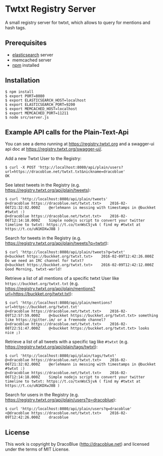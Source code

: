 # Twtxt Registry Server

A small registry server for twtxt, which allows to query for mentions and hash tags.

## Prerequisites

* [elasticsearch](https://www.elastic.co/downloads/elasticsearch) server
* memcached server
* [npm](https://nodejs.org) installed

## Installation

``` console
$ npm install
$ export PORT=8080
$ export ELASTICSEARCH_HOST=localhost
$ export ELASTICSEARCH_PORT=9200
$ export MEMCACHED_HOST=localhost
$ export MEMCACHED_PORT=11211
$ node src/server.js
```

## Example API calls for the Plain-Text-Api

You can see a demo running at <https://registry.twtxt.org> and a swagger-ui api doc at <https://registry.twtxt.org/swagger-ui/>.

Add a new Twtxt User to the Registry:

``` console
$ curl -X POST 'http://localhost:8080/api/plain/users?url=https://dracoblue.net/twtxt.txt&nickname=dracoblue'
OK
```

See latest tweets in the Registry (e.g. <https://registry.twtxt.org/api/plain/tweets>):

``` console
$ curl 'http://localhost:8080/api/plain/tweets'
@<dracoblue https://dracoblue.net/twtxt.txt>	2016-02-06T21:32:02.000Z	@erlehmann is messing with timestamps in @buckket #twtxt :)
@<dracoblue https://dracoblue.net/twtxt.txt>	2016-02-06T12:14:18.000Z	Simple nodejs script to convert your twitter timeline to twtxt: https://t.co/txnWsC5jvA ( find my #twtxt at https://t.co/uN1KDXwJ8B )
```

Search for tweets in the Registry (e.g. <https://registry.twtxt.org/api/plain/tweets?q=twtxt>):

``` console
$ curl 'http://localhost:8080/api/plain/tweets?q=twtxt'
@<buckket https://buckket.org/twtxt.txt>	2016-02-09T12:42:26.000Z	Do we need an IRC channel for twtxt?
@<buckket https://buckket.org/twtxt.txt>	2016-02-09T12:42:12.000Z	Good Morning, twtxt-world!
```

Retrieve a list of all mentions of a specific twtxt User like `https://buckket.org/twtxt.txt` (e.g. <https://registry.twtxt.org/api/plain/mentions?url=https://buckket.org/twtxt.txt>):

``` console
$ curl 'http://localhost:8080/api/plain/mentions?url=https://buckket.org/twtxt.txt'
@<dracoblue https://dracoblue.net/twtxt.txt>	2016-02-09T12:57:59.000Z	@<buckket https://buckket.org/twtxt.txt> something like https://gitter.im/ or a freenode channel?
@<dracoblue https://dracoblue.net/twtxt.txt>	2016-02-08T22:51:47.000Z	@<buckket https://buckket.org/twtxt.txt> looks nice ;)
```

Retrieve a list of all tweets with a specific tag like `#twtxt` (e.g. <https://registry.twtxt.org/api/plain/tags/twtxt>):

``` console
$ curl 'http://localhost:8080/api/plain/tags/twtxt'
@<dracoblue https://dracoblue.net/twtxt.txt>	2016-02-06T21:32:02.000Z	@erlehmann is messing with timestamps in @buckket #twtxt :)
@<dracoblue https://dracoblue.net/twtxt.txt>	2016-02-06T12:14:18.000Z	Simple nodejs script to convert your twitter timeline to twtxt: https://t.co/txnWsC5jvA ( find my #twtxt at https://t.co/uN1KDXwJ8B )
```

Search for users in the Registry (e.g. <https://registry.twtxt.org/api/plain/users?q=dracoblue>):

``` console
$ curl 'http://localhost:8080/api/plain/users?q=dracoblue'
<@dracoblue https://dracoblue.net/twtxt.txt>	2016-02-09T12:42:26.000Z	dracoblue
```

## License

This work is copyright by DracoBlue (http://dracoblue.net) and licensed under the terms of MIT License.
